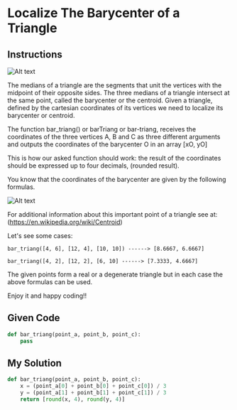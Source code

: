 # Localize The Barycenter of a Triangle

## Instructions

![Alt text](http://imgur.com/hpDQY8o)

The medians of a triangle are the segments that unit the vertices with the midpoint of their opposite sides. The three medians of a triangle intersect at the same point, called the barycenter or the centroid. Given a triangle, defined by the cartesian coordinates of its vertices we need to localize its barycenter or centroid.

The function bar_triang() or barTriang or bar-triang, receives the coordinates of the three vertices A, B and C  as three different arguments and outputs the coordinates of the barycenter O in an array [xO, yO]

This is how our asked function should work: the result of the coordinates should be expressed up to four decimals, (rounded result).

You know that the coordinates of the barycenter are given by the following formulas.

![Alt text](http://imgur.com/B0tjxUG)

For additional information about this important point of a triangle see at: (https://en.wikipedia.org/wiki/Centroid)

Let's see some cases:

```
bar_triang([4, 6], [12, 4], [10, 10]) ------> [8.6667, 6.6667]

bar_triang([4, 2], [12, 2], [6, 10] ------> [7.3333, 4.6667]
```

The given points form a real or a degenerate triangle but in each case the above formulas can be used.

Enjoy it and happy coding!!



## Given Code
```python
def bar_triang(point_a, point_b, point_c): 
    pass
```

## My Solution
```python
def bar_triang(point_a, point_b, point_c):
    x = (point_a[0] + point_b[0] + point_c[0]) / 3
    y = (point_a[1] + point_b[1] + point_c[1]) / 3
    return [round(x, 4), round(y, 4)]
```
